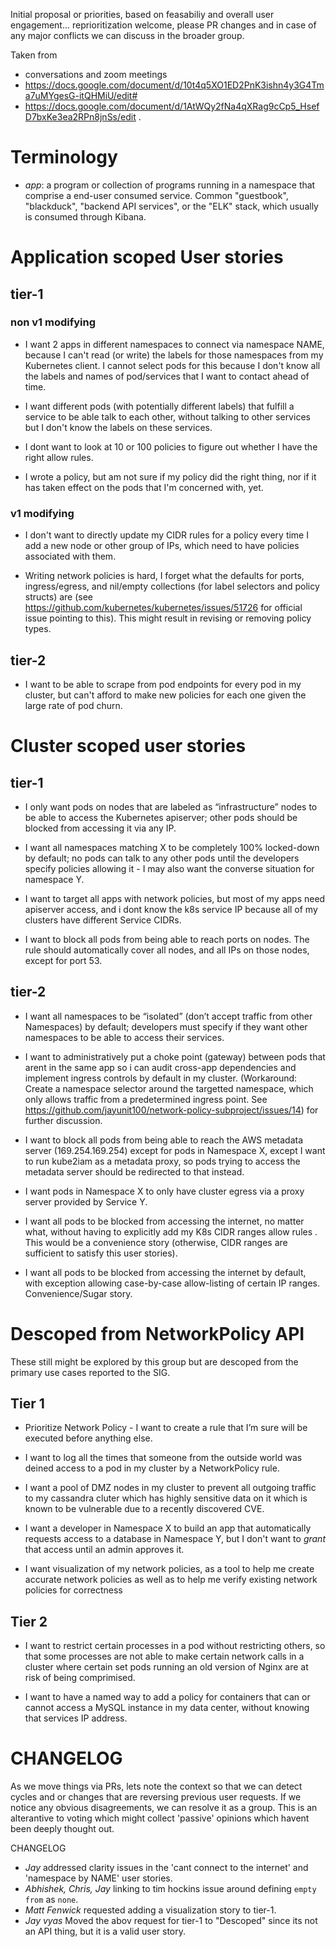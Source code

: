 Initial proposal or priorities, based on feasabiliy and overall user engagement... reprioritization welcome, please PR changes and in case of any major conflicts we can discuss in the broader group.  

Taken from 
- conversations and zoom meetings
- https://docs.google.com/document/d/10t4q5XO1ED2PnK3ishn4y3G4Tma7uMYgesG-itQHMiU/edit# 
- https://docs.google.com/document/d/1AtWQy2fNa4qXRag9cCp5_HsefD7bxKe3ea2RPn8jnSs/edit . 

# Terminology

- *app*: a program or collection of programs running in a namespace that comprise a end-user consumed service.  Common "guestbook", "blackduck", "backend API services", or the "ELK" stack, which usually is consumed through Kibana.

# Application scoped User stories

## tier-1

### non v1 modifying
- I want 2 apps in different namespaces to connect via namespace NAME, because I can't read (or write) the labels for those namespaces from my Kubernetes client.   I cannot select pods for this because I don't know all the labels and names of pod/services that I want to contact ahead of time. 

- I want different pods (with potentially different labels) that fulfill a service to be able talk to each other, without talking to other services but I don't know the labels on these services.

- I dont want to look at 10 or 100 policies to figure out whether I have the right allow rules.

- I wrote a policy, but am not sure if my policy did the right thing, nor if it has taken effect on the pods that I'm concerned with, yet.

### v1 modifying

- I don't want to directly update my CIDR rules for a policy every time I add a new node or other group of IPs, which need to have policies associated with them. 

- Writing network policies is hard, I forget what the defaults for ports, ingress/egress, and nil/empty collections (for label selectors and policy structs) are (see https://github.com/kubernetes/kubernetes/issues/51726 for official issue pointing to this).  This might result in revising or removing policy types.

## tier-2

- I want to be able to scrape from pod endpoints for every pod in my cluster, but can't afford to make new policies for each one given the large rate of pod churn.

# Cluster scoped user stories

## tier-1

- I only want pods on nodes that are labeled as “infrastructure” nodes to be able to access the Kubernetes apiserver; 
other pods should be blocked from accessing it via any IP.

- I want all namespaces matching X to be completely 100% locked-down by default; no pods can talk to any other pods until the developers specify policies allowing it - I may also want the converse situation for namespace Y.

- I want to target all apps with network policies, but most of my apps need apiserver access, and i dont know the k8s service IP because all of my clusters have different Service CIDRs.

- I want to block all pods from being able to reach ports on nodes. The rule should automatically cover all nodes, and all IPs on those nodes, except for port 53.

## tier-2

- I want all namespaces to be “isolated” (don’t accept traffic from other Namespaces) by default; developers must specify if they want other namespaces to be able to access their services.

- I want to administratively put a choke point (gateway) between pods that arent in the same app so i can audit cross-app dependencies and implement ingress controls by default in my cluster.  (Workaround: Create a namespace selector around the targetted namespace, which only allows traffic from a predetermined ingress point.  See https://github.com/jayunit100/network-policy-subproject/issues/14) for further discussion. 

- I want to block all pods from being able to reach the AWS metadata server (169.254.169.254)
except for pods in Namespace X, except I want to run kube2iam as a metadata proxy, so pods trying to access the metadata server should be redirected to that instead.

- I want pods in Namespace X to only have cluster egress via a proxy server provided by Service Y.

- I want all pods to be blocked from accessing the internet, no matter what, without having to explicitly add my K8s CIDR ranges allow rules .  This would be a convenience story (otherwise, CIDR ranges are sufficient to satisfy this user stories). 

- I want all pods to be blocked from accessing the internet by default, with exception allowing case-by-case allow-listing of certain IP ranges.  Convenience/Sugar story.

# Descoped from NetworkPolicy API

These still might be explored by this group but are descoped from the primary use cases reported to the SIG.

## Tier 1

- Prioritize Network Policy - I want to create a rule that I’m sure will be executed before anything else.

- I want to log all the times that someone from the outside world was deined access to a pod in my cluster by a NetworkPolicy rule.

- I want a pool of DMZ nodes in my cluster to prevent all outgoing traffic to my cassandra cluter which has highly sensitive data on it which is known to be vulnerable due to a recently discovered CVE.

- I want a developer in Namespace X to build an app that automatically requests access to a database in Namespace Y, but I don't want to *grant* that access until an admin approves it.

- I want visualization of my network policies, as a tool to help me create accurate network policies as well as to help me verify existing network policies for correctness

## Tier 2

- I want to restrict certain processes in a pod without restricting others, so that  some processes are not able to make certain network calls in a cluster where certain set pods running an old version of Nginx are at risk of being comprimised.

- I want to have a named way to add a policy for containers that can or cannot access a MySQL instance in my data center, without knowing that services IP address.


# CHANGELOG

As we move things via PRs, lets note the context so that we can detect cycles and or changes that are reversing previous user requests.  If we notice any obvious disagreements, we can resolve it as a group.  This is an alterantive to voting which might collect 'passive' opinions which havent been deeply thought out.

CHANGELOG
- *Jay* addressed clarity issues in the 'cant connect to the internet' and 'namespace by NAME' user stories.  
- *Abhishek, Chris, Jay* linking to tim hockins issue around defining `empty from` as `none`.
- *Matt Fenwick* requested adding a visualization story to tier-1.
- *Jay vyas* Moved the abov request for tier-1 to "Descoped" since its not an API thing, but it is a valid user story. 

